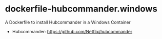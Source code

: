 # dockerfile-hubcommander.windows
A Dockerfile to install Hubcommander in a Windows Container

  * Hubcommander: https://github.com/Netflix/hubcommander
